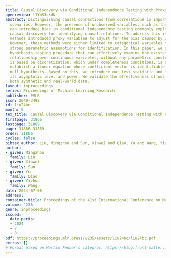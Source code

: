 ```yaml
---
title: Causal Discovery via Conditional Independence Testing with Proxy Variables
openreview: l1YbS3qkdk
abstract: Distinguishing causal connections from correlations is important in many
  scenarios. However, the presence of unobserved variables, such as the latent confounder,
  can introduce bias in conditional independence testing commonly employed in constraint-based
  causal discovery for identifying causal relations. To address this issue, existing
  methods introduced proxy variables to adjust for the bias caused by unobserveness.
  However, these methods were either limited to categorical variables or relied on
  strong parametric assumptions for identification. In this paper, we propose a novel
  hypothesis-testing procedure that can effectively examine the existence of the causal
  relationship over continuous variables, without any parametric constraint. Our procedure
  is based on discretization, which under completeness conditions, is able to asymptotically
  establish a linear equation whose coefficient vector is identifiable under the causal
  null hypothesis. Based on this, we introduce our test statistic and demonstrate
  its asymptotic level and power. We validate the effectiveness of our procedure using
  both synthetic and real-world data.
layout: inproceedings
series: Proceedings of Machine Learning Research
publisher: PMLR
issn: 2640-3498
id: liu24bc
month: 0
tex_title: Causal Discovery via Conditional Independence Testing with Proxy Variables
firstpage: 31866
lastpage: 31889
page: 31866-31889
order: 31866
cycles: false
bibtex_author: Liu, Mingzhou and Sun, Xinwei and Qiao, Yu and Wang, Yizhou
author:
- given: Mingzhou
  family: Liu
- given: Xinwei
  family: Sun
- given: Yu
  family: Qiao
- given: Yizhou
  family: Wang
date: 2024-07-08
address:
container-title: Proceedings of the 41st International Conference on Machine Learning
volume: '235'
genre: inproceedings
issued:
  date-parts:
  - 2024
  - 7
  - 8
pdf: https://proceedings.mlr.press/v235/assets/liu24bc/liu24bc.pdf
extras: []
# Format based on Martin Fenner's citeproc: https://blog.front-matter.io/posts/citeproc-yaml-for-bibliographies/
---
```

